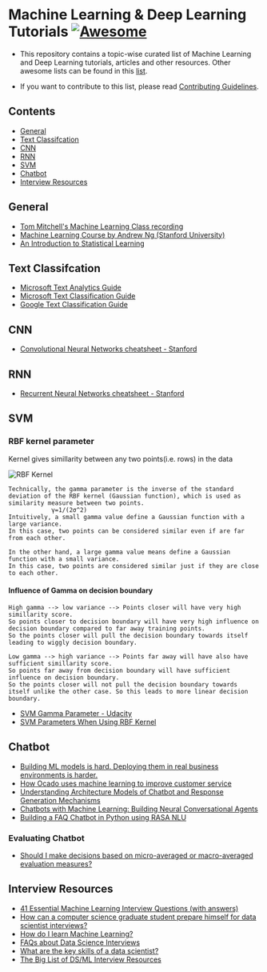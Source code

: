 # Machine Learning & Deep Learning Tutorials [![Awesome](https://cdn.rawgit.com/sindresorhus/awesome/d7305f38d29fed78fa85652e3a63e154dd8e8829/media/badge.svg)](https://github.com/sindresorhus/awesome)

- This repository contains a topic-wise curated list of Machine Learning and Deep Learning tutorials, articles and other resources. Other awesome lists can be found in this [list](https://github.com/sindresorhus/awesome).

- If you want to contribute to this list, please read [Contributing Guidelines](https://github.com/deepakiim/Artificial-Intelligence-Tutorials/blob/master/contributing.md).


## Contents
- [General](#general)
- [Text Classifcation](#textclassification)  
- [CNN](#cnn)
- [RNN](#rnn)
- [SVM](#svm)
- [Chatbot](#chatbot)
- [Interview Resources](#interview)
<a name="general" />

## General

- [Tom Mitchell's Machine Learning Class recording](https://www.cs.cmu.edu/~ninamf/courses/601sp15/lectures.shtml)
- [Machine Learning Course by Andrew Ng (Stanford University)](https://www.coursera.org/learn/machine-learning)
- [An Introduction to Statistical Learning](http://www-bcf.usc.edu/~gareth/ISL/)


<a name="textclassification" />

## Text Classifcation
- [Microsoft Text Analytics Guide](https://docs.microsoft.com/en-us/azure/machine-learning/studio-module-reference/text-analytics)
- [Microsoft Text Classification Guide](https://gallery.azure.ai/Experiment/f43e79f47d8a4219bf8613d271ea2c45)
- [Google Text Classification Guide](https://developers.google.com/machine-learning/guides/text-classification/)


<a name="cnn" />

## CNN
- [Convolutional Neural Networks cheatsheet - Stanford](https://stanford.edu/~shervine/teaching/cs-230/cheatsheet-convolutional-neural-networks)

<a name="rnn" />

## RNN
- [Recurrent Neural Networks cheatsheet - Stanford](https://stanford.edu/~shervine/teaching/cs-230/cheatsheet-recurrent-neural-networks)


<a name="SVM" />

## SVM
### RBF kernel parameter
Kernel gives simillarity between any two points(i.e. rows) in the data

![RBF Kernel](https://www.mathworks.com/responsive_image/150/0/0/0/0/cache/matlabcentral/mlc-downloads/downloads/submissions/67021/versions/2/screenshot.jpg)
~~~
Technically, the gamma parameter is the inverse of the standard deviation of the RBF kernel (Gaussian function), which is used as similarity measure between two points.  
            γ=1/(2σ^2) 
Intuitively, a small gamma value define a Gaussian function with a large variance. 
In this case, two points can be considered similar even if are far from each other. 

In the other hand, a large gamma value means define a Gaussian function with a small variance. 
In this case, two points are considered similar just if they are close to each other.
~~~
#### Influence of Gamma on decision boundary
~~~
High gamma --> low variance --> Points closer will have very high simillarity score.
So points closer to decision boundary will have very high influence on decision boundary compared to far away training points.
So the points closer will pull the decision boundary towards itself leading to wiggly decision boundary.

Low gamma --> high variance --> Points far away will have also have sufficient simillarity score. 
So points far away from decision boundary will have sufficient influence on decision boundary.
So the points closer will not pull the decision boundary towards itself unlike the other case. So this leads to more linear decision boundary.
~~~
* [SVM Gamma Parameter - Udacity](https://www.youtube.com/watch?v=m2a2K4lprQw)
* [SVM Parameters When Using RBF Kernel](https://chrisalbon.com/machine_learning/support_vector_machines/svc_parameters_using_rbf_kernel/)

<a name="chatbot" />

## Chatbot

- [Building ML models is hard. Deploying them in real business environments is harder.](http://ocadotechnology.com/blog/building-ml-models-is-hard-deploying-them-in-real-business-environments-is-harder/)
- [How Ocado uses machine learning to improve customer service](http://ocadotechnology.com/blog/how-ocado-uses-machine-learning-to-improve-customer-service/index.html)
- [Understanding Architecture Models of Chatbot and Response Generation Mechanisms](https://dzone.com/articles/understanding-architecture-models-of-chatbot-and-r)
- [Chatbots with Machine Learning: Building Neural Conversational Agents](https://blog.statsbot.co/chatbots-machine-learning-e83698b1a91e)
- [Building a FAQ Chatbot in Python using RASA NLU](https://www.analyticsvidhya.com/blog/2018/01/faq-chatbots-the-future-of-information-searching/?utm_source=linkedin.com&utm_medium=social)

### Evaluating Chatbot
- [Should I make decisions based on micro-averaged or macro-averaged evaluation measures?](https://stats.stackexchange.com/questions/156923/should-i-make-decisions-based-on-micro-averaged-or-macro-averaged-evaluation-mea)


<a name="interview" />

## Interview Resources

- [41 Essential Machine Learning Interview Questions (with answers)](https://www.springboard.com/blog/machine-learning-interview-questions/)
- [How can a computer science graduate student prepare himself for data scientist interviews?](https://www.quora.com/How-can-a-computer-science-graduate-student-prepare-himself-for-data-scientist-machine-learning-intern-interviews)
- [How do I learn Machine Learning?](https://www.quora.com/How-do-I-learn-machine-learning-1)
- [FAQs about Data Science Interviews](https://www.quora.com/topic/Data-Science-Interviews/faq)
- [What are the key skills of a data scientist?](https://www.quora.com/What-are-the-key-skills-of-a-data-scientist)
- [The Big List of DS/ML Interview Resources](https://towardsdatascience.com/the-big-list-of-ds-ml-interview-resources-2db4f651bd63)
